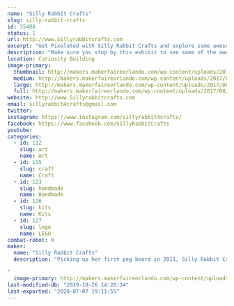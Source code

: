 ```yaml
---
name: "Silly Rabbit Crafts"
slug: silly-rabbit-crafts
id: 35488
status: 1
url: http://www.Sillyrabbitcrafts.com
excerpt: "Get Pixelated with Silly Rabbit Crafts and explore some awesome Perler items, and even make your OWN!"
description: "Make sure you stop by this exhibit to see some of the awesome things Lori has made with this beloved childhood craft! She will also have an area where you can make your own Perler creation! Whether it is a cute little Makey or something of your own design, you can let your imagination run free. Don't have time to make something at Maker Faire? Don't worry, Lori made kits for you to take home!"
location: Curiosity Building
image-primary:
  thumbnail: http://makers.makerfaireorlando.com/wp-content/uploads/2017/08/MF-Tiny-Toons-150x150.jpg
  medium: http://makers.makerfaireorlando.com/wp-content/uploads/2017/08/MF-Tiny-Toons.jpg
  large: http://makers.makerfaireorlando.com/wp-content/uploads/2017/08/MF-Tiny-Toons.jpg
  full: http://makers.makerfaireorlando.com/wp-content/uploads/2017/08/MF-Tiny-Toons.jpg
website: http://www.Sillyrabbitcrafts.com
email: sillyrabbit4crafts@gmail.com
twitter: 
instagram: https://www.instagram.com/sillyrabbit4crafts/
facebook: https://www.facebook.com/SillyRabbitCrafts
youtube: 
categories:
  - id: 112
    slug: art
    name: Art
  - id: 115
    slug: craft
    name: Craft
  - id: 123
    slug: handmade
    name: Handmade
  - id: 126
    slug: kits
    name: Kits
  - id: 127
    slug: lego
    name: LEGO
combat-robot: 0
maker:
  name: "Silly Rabbit Crafts"
  description: "Picking up her first peg board in 2011, Silly Rabbit Crafts now travels to 11 different states a year, with over 240+ shows under her belt! Silly Rabbit Crafts has melted over 27 million beads turning them into anything from Earrings to art, and even into fish tanks!

"
  image-primary: http://makers.makerfaireorlando.com/wp-content/uploads/2015/06/C44-Pac-Man-Set-12-1024x683.jpg
last-modified-db: "2019-10-26 14:28:34"
last-exported: "2020-07-07 19:11:55"
---
```

